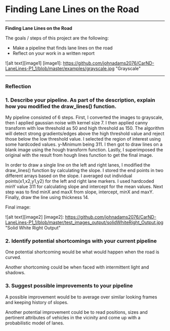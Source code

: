# **Finding Lane Lines on the Road** 

---

**Finding Lane Lines on the Road**

The goals / steps of this project are the following:
* Make a pipeline that finds lane lines on the road
* Reflect on your work in a written report


[//]: # (Image References)

![alt text][image1]
[image1]: https://github.com/johnadams2076/CarND-LaneLines-P1_1/blob/master/examples/grayscale.jpg "Grayscale"

---

### Reflection

### 1. Describe your pipeline. As part of the description, explain how you modified the draw_lines() function.

My pipeline consisted of 6 steps. First, I converted the images to grayscale, then I applied gaussian noise with kernel size 7.
I then applied canny transform with low threshold as 50 and high threshold as 150. The algorithm will detect strong gradients/edges above
the high threshold value and reject those below the low threshold value. I selected the region of interest using some hardcoded values. y-Minimum being 311.
I then got to draw lines on a blank image using the hough transform function. Lastly, I superimposed the original with the result from hough lines function to get the final image.

In order to draw a single line on the left and right lanes, I modified the draw_lines() function by calculating the slope. I stored the end points
in two different arrays based on the slope. I averaged out individual points(x1,x2,y1,y2) for the left and right lane markers.
I used hardcoded minY value 311 for calculating slope and intercept for the mean values. Next step was to find  minX and maxX from slope, intercept, minX and maxY.
Finally, draw the line using thickness 14.

Final image:

![alt text][image2]
[image2]: https://github.com/johnadams2076/CarND-LaneLines-P1_1/blob/master/test_images_output/solidWhiteRight_Output.jpg "Solid White Right Output"


### 2. Identify potential shortcomings with your current pipeline


One potential shortcoming would be what would happen when the road is curved.

Another shortcoming could be when faced with intermittent light and shadows.


### 3. Suggest possible improvements to your pipeline

A possible improvement would be to average over similar looking frames and keeping history of slopes.

Another potential improvement could be to read positions, sizes and pertinent attributes of vehicles in the vicinity
and come up with a probabilistic model of lanes.
